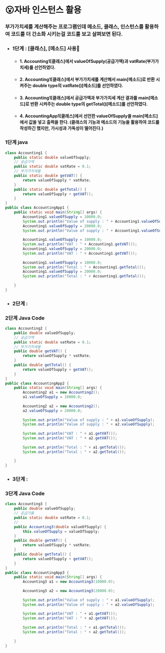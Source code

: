 # 😮자바 인스턴스 활용

### 부가가치세를 계산해주는 프로그램인데 메소드, 클래스, 인스턴스를 활용하여 코드를 더 간소화 시키는걸 코드를 보고 살펴보면 된다.
* ### 1단계 : [클래스], [메소드] 사용🍎
   * #### 1. Accounting1[클래스]에서 valueOfSupply(공급가액)과  vatRate(부가가치세)를 선언하였다.
   * #### 2. Accounting1[클래스]에서 부가가치세를 계산해서 main[메소드]로 반환 시켜주는 double type의 vatRate()[메소드]를 선언하였다.
   * #### 3. Accounting1[클래스]에서 공급가액과 부가가치세 계산 결과를 main[메소드]로 반환 시켜주는 double type의 getTotal()[메소드]를 선언하였다.
   * #### 4. AccountingApp1[클래스]에서 선언한 valueOfSupply을 main[메소드]에서 값을 넣고 출력을 한다. (클래스의 기능과 메소드의 기능을 활용하여 코드를 작성하긴 했지만, 가시성과 가독성이 떨어진다.)
   
   	
### 1단계 java
```java
class Accounting1 {
	public static double valueOfSupply;
	// 공급가액
	public static double vatRate = 0.1;
	// 부가가치세율
	public static double getVAT() {
		return valueOfSupply * vatRate;
	}
	public static double getTotal() {
		return valueOfSupply + getVAT();
	}
}
public class AccountingApp1 {
	public static void main(String[] args) {
		Accounting1.valueOfSupply = 10000.0;
		System.out.println("Value of supply : " + Accounting1.valueOfSupply);
		Accounting1.valueOfSupply = 20000.0;
		System.out.println("Value of supply : " + Accounting1.valueOfSupply);
		
		Accounting1.valueOfSupply = 10000.0;
		System.out.println("VAT : " + Accounting1.getVAT());
		Accounting1.valueOfSupply = 20000.0;
		System.out.println("VAT : " + Accounting1.getVAT());
		
		Accounting1.valueOfSupply = 10000.0;
		System.out.println("Total : " + Accounting1.getTotal());
		Accounting1.valueOfSupply = 20000.0;
		System.out.println("Total : " + Accounting1.getTotal());
		
	}
}
```
* ### 2단계 : 
### 2단계 Java Code
```java
class Accounting2 {
	public double valueOfSupply;
	// 공급가액
	public static double vatRate = 0.1;
	// 부가가치세율
	public double getVAT() {
		return valueOfSupply * vatRate;
	}
	public double getTotal() {
		return valueOfSupply + getVAT();
	}
}
public class AccountingApp2 {
	public static void main(String[] args) {
		Accounting2 a1 = new Accounting2();
		a1.valueOfSupply = 10000.0;
		
		Accounting2 a2 = new Accounting2();
		a2.valueOfSupply = 20000.0;
		
		System.out.println("Value of supply : " + a1.valueOfSupply);
		System.out.println("Value of supply : " + a2.valueOfSupply);
		
		System.out.println("VAT : " + a1.getVAT());
		System.out.println("VAT : " + a2.getVAT());
		
		System.out.println("Total : " + a1.getTotal());
		System.out.println("Total : " + a2.getTotal());
		
	}
}
```
* ### 3단계 :

### 3단계 Java Code
```java
class Accounting3 {
	public double valueOfSupply;
	// 공급가율
	public static double vatRate = 0.1;
	//
	public Accounting3(double valueOfSupply) {
		this.valueOfSupply = valueOfSupply;
	}
	public double getVAT() {
		return valueOfSupply * vatRate;
	}
	public double getTotal() {
		return valueOfSupply + getVAT();
	}
}
public class AccountingApp3 {
	public static void main(String[] args) {
		Accounting3 a1 = new Accounting3(10000.0);
		
		Accounting3 a2 = new Accounting3(20000.0);
		
		System.out.println("Value of supply : " + a1.valueOfSupply);
		System.out.println("Value of supply : " + a2.valueOfSupply);
		
		System.out.println("VAT : " + a1.getVAT());
		System.out.println("VAT : " + a2.getVAT());
		
		System.out.println("Total : " + a1.getTotal());
		System.out.println("Total : " + a2.getTotal());
		
	}
}
```
